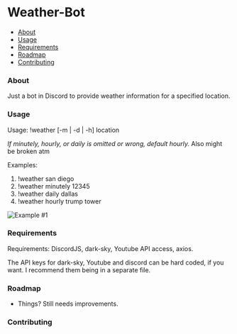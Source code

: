 # Weather-Bot

* [About](#about)
* [Usage](#usage)
* [Requirements](#requirements)
* [Roadmap](#roadmap)
* [Contributing](#contributing)

### About

Just a bot in Discord to provide weather information for a specified location.

### Usage

Usage: !weather [-m | -d | -h] location

*If minutely, hourly, or daily is omitted or wrong, default hourly.*
   Also might be broken atm

Examples: 
1) !weather san diego
2) !weather minutely 12345
3) !weather daily dallas
4) !weather hourly trump tower

![Example #1](https://i.imgur.com/8e519Wu.png)

### Requirements

Requirements:
	DiscordJS, dark-sky, Youtube API access, axios.

The API keys for dark-sky, Youtube and discord can be hard coded, if you want.
I recommend them being in a separate file. 

### Roadmap

* Things? Still needs improvements.

### Contributing
